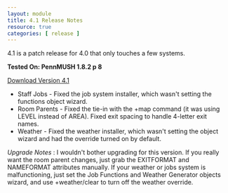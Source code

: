 ```yaml
---
layout: module
title: 4.1 Release Notes
resource: true
categories: [ release ]
---
```


4.1 is a patch release for 4.0 that only touches a few systems. 

**Tested On: PennMUSH 1.8.2 p 8**

[Download Version 4.1](https://github.com/downloads/lynnfaraday/MUSH/FaraMUSHCode-V4.1.zip)

* Staff Jobs - Fixed the job system installer, which wasn't setting the functions object wizard.
* Room Parents - Fixed the tie-in with the +map command (it was using LEVEL instead of AREA).  Fixed exit spacing to handle 4-letter exit names.
* Weather - Fixed the weather installer, which wasn't setting the object wizard and had the override turned on by default.

_Upgrade Notes_ : I wouldn't bother upgrading for this version.   If you really want the room parent changes, just grab the EXITFORMAT and NAMEFORMAT attributes manually.  If your weather or jobs system is malfunctioning, just set the Job Functions and Weather Generator objects wizard, and use +weather/clear to turn off the weather override.
